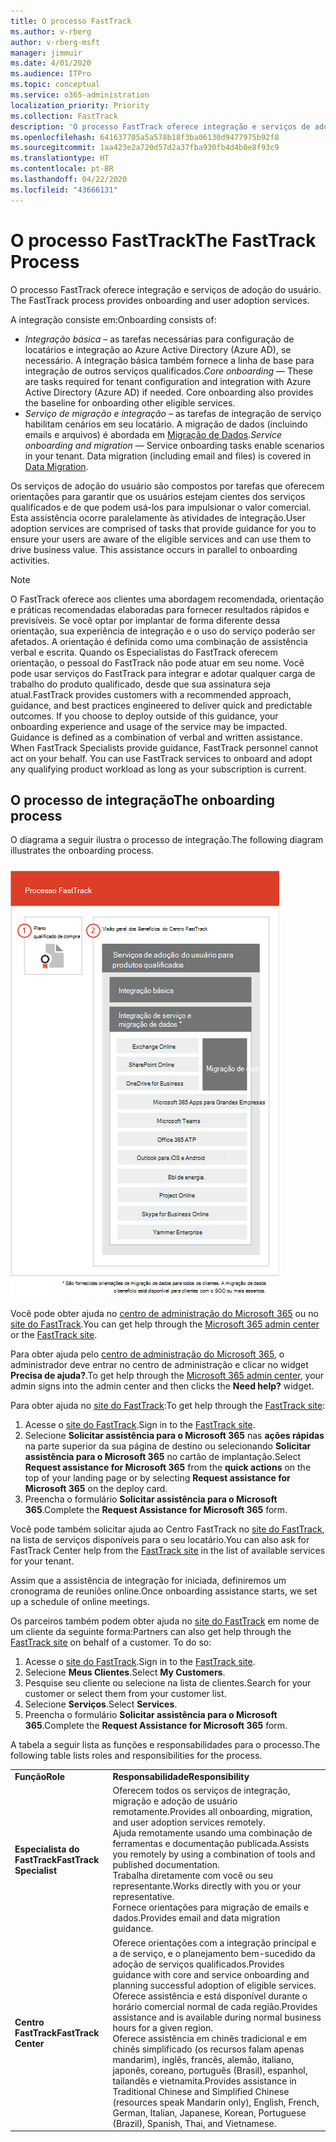 ```yaml
---
title: O processo FastTrack
ms.author: v-rberg
author: v-rberg-msft
manager: jimmuir
ms.date: 4/01/2020
ms.audience: ITPro
ms.topic: conceptual
ms.service: o365-administration
localization_priority: Priority
ms.collection: FastTrack
description: 'O processo FastTrack oferece integração e serviços de adoção do usuário. '
ms.openlocfilehash: 641637705a5a578b18f3ba06130d9477975b92f8
ms.sourcegitcommit: 1aa423e2a720d57d2a37fba930fb4d4b0e8f93c9
ms.translationtype: HT
ms.contentlocale: pt-BR
ms.lasthandoff: 04/22/2020
ms.locfileid: "43666131"
---
```

# <a name="the-fasttrack-process"></a><span data-ttu-id="b0dcb-103">O processo FastTrack</span><span class="sxs-lookup"><span data-stu-id="b0dcb-103">The FastTrack Process</span></span>

<span data-ttu-id="b0dcb-104">O processo FastTrack oferece integração e serviços de adoção do usuário. </span><span class="sxs-lookup"><span data-stu-id="b0dcb-104">The FastTrack process provides onboarding and user adoption services.</span></span> 
  
<span data-ttu-id="b0dcb-105">A integração consiste em:</span><span class="sxs-lookup"><span data-stu-id="b0dcb-105">Onboarding consists of:</span></span>
  
- <span data-ttu-id="b0dcb-p101">*Integração básica* – as tarefas necessárias para configuração de locatários e integração ao Azure Active Directory (Azure AD), se necessário. A integração básica também fornece a linha de base para integração de outros serviços qualificados.</span><span class="sxs-lookup"><span data-stu-id="b0dcb-p101">*Core onboarding* — These are tasks required for tenant configuration and integration with Azure Active Directory (Azure AD) if needed. Core onboarding also provides the baseline for onboarding other eligible services.</span></span> 
- <span data-ttu-id="b0dcb-p102">*Serviço de migração e integração* – as tarefas de integração de serviço habilitam cenários em seu locatário. A migração de dados (incluindo emails e arquivos) é abordada em [Migração de Dados](O365-data-migration.md).</span><span class="sxs-lookup"><span data-stu-id="b0dcb-p102">*Service onboarding and migration* — Service onboarding tasks enable scenarios in your tenant. Data migration (including email and files) is covered in [Data Migration](O365-data-migration.md).</span></span> 
    
<span data-ttu-id="b0dcb-p103">Os serviços de adoção do usuário são compostos por tarefas que oferecem orientações para garantir que os usuários estejam cientes dos serviços qualificados e de que podem usá-los para impulsionar o valor comercial. Esta assistência ocorre paralelamente às atividades de integração.</span><span class="sxs-lookup"><span data-stu-id="b0dcb-p103">User adoption services are comprised of tasks that provide guidance for you to ensure your users are aware of the eligible services and can use them to drive business value. This assistance occurs in parallel to onboarding activities.</span></span>
  
> [!NOTE]
> <span data-ttu-id="b0dcb-p104">O FastTrack oferece aos clientes uma abordagem recomendada, orientação e práticas recomendadas elaboradas para fornecer resultados rápidos e previsíveis. Se você optar por implantar de forma diferente dessa orientação, sua experiência de integração e o uso do serviço poderão ser afetados. A orientação é definida como uma combinação de assistência verbal e escrita. Quando os Especialistas do FastTrack oferecem orientação, o pessoal do FastTrack não pode atuar em seu nome. Você pode usar serviços do FastTrack para integrar e adotar qualquer carga de trabalho do produto qualificado, desde que sua assinatura seja atual.</span><span class="sxs-lookup"><span data-stu-id="b0dcb-p104">FastTrack provides customers with a recommended approach, guidance, and best practices engineered to deliver quick and predictable outcomes. If you choose to deploy outside of this guidance, your onboarding experience and usage of the service may be impacted. Guidance is defined as a combination of verbal and written assistance. When FastTrack Specialists provide guidance, FastTrack personnel cannot act on your behalf. You can use FastTrack services to onboard and adopt any qualifying product workload as long as your subscription is current.</span></span> 
  
## <a name="the-onboarding-process"></a><span data-ttu-id="b0dcb-117">O processo de integração</span><span class="sxs-lookup"><span data-stu-id="b0dcb-117">The onboarding process</span></span>

<span data-ttu-id="b0dcb-118">O diagrama a seguir ilustra o processo de integração.</span><span class="sxs-lookup"><span data-stu-id="b0dcb-118">The following diagram illustrates the onboarding process.</span></span>
  
![Linha do tempo para uso do benefício de Integração](media/o365-onboarding-timeline-m365-apps.png)
  
<span data-ttu-id="b0dcb-120">Você pode obter ajuda no [centro de administração do Microsoft 365](https://go.microsoft.com/fwlink/?linkid=2032704) ou no [site do FastTrack](https://go.microsoft.com/fwlink/?linkid=780698).</span><span class="sxs-lookup"><span data-stu-id="b0dcb-120">You can get help through the [Microsoft 365 admin center](https://go.microsoft.com/fwlink/?linkid=2032704) or the [FastTrack site](https://go.microsoft.com/fwlink/?linkid=780698).</span></span> 

<span data-ttu-id="b0dcb-121">Para obter ajuda pelo [centro de administração do Microsoft 365](https://go.microsoft.com/fwlink/?linkid=2032704), o administrador deve entrar no centro de administração e clicar no widget **Precisa de ajuda?**.</span><span class="sxs-lookup"><span data-stu-id="b0dcb-121">To get help through the [Microsoft 365 admin center](https://go.microsoft.com/fwlink/?linkid=2032704), your admin signs into the admin center and then clicks the **Need help?** widget.</span></span> 

<span data-ttu-id="b0dcb-122">Para obter ajuda no [site do FastTrack](https://go.microsoft.com/fwlink/?linkid=780698):</span><span class="sxs-lookup"><span data-stu-id="b0dcb-122">To get help through the [FastTrack site](https://go.microsoft.com/fwlink/?linkid=780698):</span></span> 
1.    <span data-ttu-id="b0dcb-123">Acesse o [site do FastTrack](https://go.microsoft.com/fwlink/?linkid=780698).</span><span class="sxs-lookup"><span data-stu-id="b0dcb-123">Sign in to the [FastTrack site](https://go.microsoft.com/fwlink/?linkid=780698).</span></span> 
2.    <span data-ttu-id="b0dcb-124">Selecione **Solicitar assistência para o Microsoft 365** nas **ações rápidas** na parte superior da sua página de destino ou selecionando **Solicitar assistência para o Microsoft 365** no cartão de implantação.</span><span class="sxs-lookup"><span data-stu-id="b0dcb-124">Select **Request assistance for Microsoft 365** from the **quick actions** on the top of your landing page or by selecting **Request assistance for Microsoft 365** on the deploy card.</span></span>
3.    <span data-ttu-id="b0dcb-125">Preencha o formulário **Solicitar assistência para o Microsoft 365**.</span><span class="sxs-lookup"><span data-stu-id="b0dcb-125">Complete the **Request Assistance for Microsoft 365** form.</span></span> 
  
 <span data-ttu-id="b0dcb-126">Você pode também solicitar ajuda ao Centro FastTrack no [site do FastTrack](https://go.microsoft.com/fwlink/?linkid=780698), na lista de serviços disponíveis para o seu locatário.</span><span class="sxs-lookup"><span data-stu-id="b0dcb-126">You can also ask for FastTrack Center help from the [FastTrack site](https://go.microsoft.com/fwlink/?linkid=780698) in the list of available services for your tenant.</span></span> 
    
 <span data-ttu-id="b0dcb-127">Assim que a assistência de integração for iniciada, definiremos um cronograma de reuniões online.</span><span class="sxs-lookup"><span data-stu-id="b0dcb-127">Once onboarding assistance starts, we set up a schedule of online meetings.</span></span>
    
<span data-ttu-id="b0dcb-p105">Os parceiros também podem obter ajuda no [site do FastTrack](https://go.microsoft.com/fwlink/?linkid=780698) em nome de um cliente da seguinte forma:</span><span class="sxs-lookup"><span data-stu-id="b0dcb-p105">Partners can also get help through the [FastTrack site](https://go.microsoft.com/fwlink/?linkid=780698) on behalf of a customer. To do so:</span></span>
1.    <span data-ttu-id="b0dcb-130">Acesse o [site do FastTrack](https://go.microsoft.com/fwlink/?linkid=780698).</span><span class="sxs-lookup"><span data-stu-id="b0dcb-130">Sign in to the [FastTrack site](https://go.microsoft.com/fwlink/?linkid=780698).</span></span> 
2.    <span data-ttu-id="b0dcb-131">Selecione **Meus Clientes**.</span><span class="sxs-lookup"><span data-stu-id="b0dcb-131">Select **My Customers**.</span></span>
3.    <span data-ttu-id="b0dcb-132">Pesquise seu cliente ou selecione na lista de clientes.</span><span class="sxs-lookup"><span data-stu-id="b0dcb-132">Search for your customer or select them from your customer list.</span></span>
4.    <span data-ttu-id="b0dcb-133">Selecione **Serviços**.</span><span class="sxs-lookup"><span data-stu-id="b0dcb-133">Select **Services**.</span></span>
5.    <span data-ttu-id="b0dcb-134">Preencha o formulário **Solicitar assistência para o Microsoft 365**.</span><span class="sxs-lookup"><span data-stu-id="b0dcb-134">Complete the **Request Assistance for Microsoft 365** form.</span></span> 

<span data-ttu-id="b0dcb-135">A tabela a seguir lista as funções e responsabilidades para o processo.</span><span class="sxs-lookup"><span data-stu-id="b0dcb-135">The following table lists roles and responsibilities for the process.</span></span>
    
|||
|:-----|:-----|
|<span data-ttu-id="b0dcb-136">**Função**</span><span class="sxs-lookup"><span data-stu-id="b0dcb-136">**Role**</span></span> <br/> |<span data-ttu-id="b0dcb-137">**Responsabilidade**</span><span class="sxs-lookup"><span data-stu-id="b0dcb-137">**Responsibility**</span></span> <br/> |
|<span data-ttu-id="b0dcb-138">**Especialista do FastTrack**</span><span class="sxs-lookup"><span data-stu-id="b0dcb-138">**FastTrack Specialist**</span></span> <br/> |<span data-ttu-id="b0dcb-139">Oferecem todos os serviços de integração, migração e adoção de usuário remotamente.</span><span class="sxs-lookup"><span data-stu-id="b0dcb-139">Provides all onboarding, migration, and user adoption services remotely.</span></span>  <br/> <span data-ttu-id="b0dcb-140">Ajuda remotamente usando uma combinação de ferramentas e documentação publicada.</span><span class="sxs-lookup"><span data-stu-id="b0dcb-140">Assists you remotely by using a combination of tools and published documentation.</span></span> <br/> <span data-ttu-id="b0dcb-141">Trabalha diretamente com você ou seu representante.</span><span class="sxs-lookup"><span data-stu-id="b0dcb-141">Works directly with you or your representative.</span></span> <br/> <span data-ttu-id="b0dcb-142">Fornece orientações para migração de emails e dados.</span><span class="sxs-lookup"><span data-stu-id="b0dcb-142">Provides email and data migration guidance.</span></span>|
|<span data-ttu-id="b0dcb-143">**Centro FastTrack**</span><span class="sxs-lookup"><span data-stu-id="b0dcb-143">**FastTrack Center**</span></span>  <br/> |<span data-ttu-id="b0dcb-144">Oferece orientações com a integração principal e a de serviço, e o planejamento bem-sucedido da adoção de serviços qualificados.</span><span class="sxs-lookup"><span data-stu-id="b0dcb-144">Provides guidance with core and service onboarding and planning successful adoption of eligible services.</span></span>  <br/> <span data-ttu-id="b0dcb-145">Oferece assistência e está disponível durante o horário comercial normal de cada região.</span><span class="sxs-lookup"><span data-stu-id="b0dcb-145">Provides assistance and is available during normal business hours for a given region.</span></span> <br/> <span data-ttu-id="b0dcb-146">Oferece assistência em chinês tradicional e em chinês simplificado (os recursos falam apenas mandarim), inglês, francês, alemão, italiano, japonês, coreano, português (Brasil), espanhol, tailandês e vietnamita.</span><span class="sxs-lookup"><span data-stu-id="b0dcb-146">Provides assistance in Traditional Chinese and Simplified Chinese (resources speak Mandarin only), English, French, German, Italian, Japanese, Korean, Portuguese (Brazil), Spanish, Thai, and Vietnamese.</span></span>|
